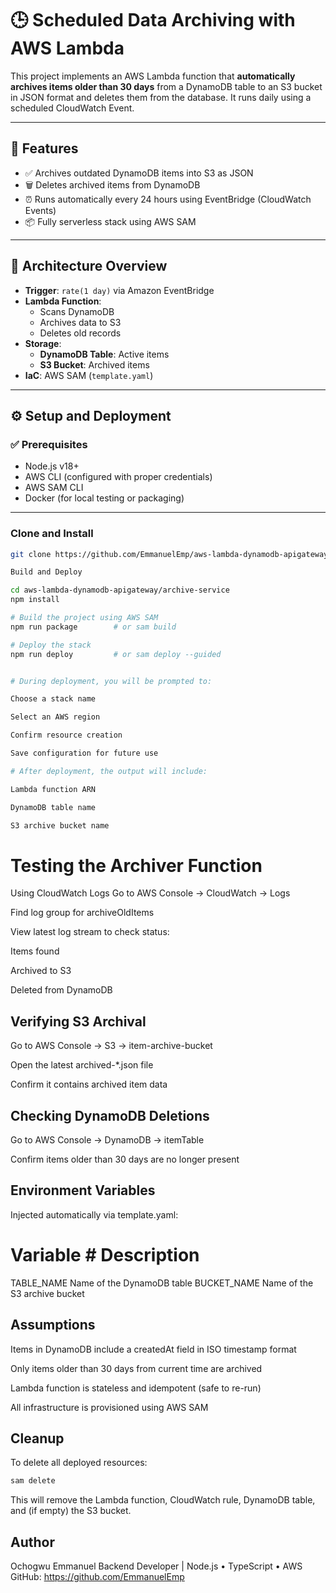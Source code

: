 # 🕒 Scheduled Data Archiving with AWS Lambda

This project implements an AWS Lambda function that **automatically archives items older than 30 days** from a DynamoDB table to an S3 bucket in JSON format and deletes them from the database. It runs daily using a scheduled CloudWatch Event.

---

## 🚀 Features

- ✅ Archives outdated DynamoDB items into S3 as JSON
- 🗑️ Deletes archived items from DynamoDB
- ⏰ Runs automatically every 24 hours using EventBridge (CloudWatch Events)
- 📦 Fully serverless stack using AWS SAM

---

## 🧭 Architecture Overview

- **Trigger**: `rate(1 day)` via Amazon EventBridge
- **Lambda Function**: 
  - Scans DynamoDB
  - Archives data to S3
  - Deletes old records
- **Storage**:
  - **DynamoDB Table**: Active items
  - **S3 Bucket**: Archived items
- **IaC**: AWS SAM (`template.yaml`)

---

## ⚙️ Setup and Deployment

### ✅ Prerequisites

- Node.js v18+
- AWS CLI (configured with proper credentials)
- AWS SAM CLI
- Docker (for local testing or packaging)

---

### Clone and Install

```bash
git clone https://github.com/EmmanuelEmp/aws-lambda-dynamodb-apigateway.git

Build and Deploy

cd aws-lambda-dynamodb-apigateway/archive-service
npm install

# Build the project using AWS SAM
npm run package        # or sam build

# Deploy the stack
npm run deploy         # or sam deploy --guided


# During deployment, you will be prompted to:

Choose a stack name

Select an AWS region

Confirm resource creation

Save configuration for future use

# After deployment, the output will include:

Lambda function ARN

DynamoDB table name

S3 archive bucket name
```
# Testing the Archiver Function
Using CloudWatch Logs
Go to AWS Console → CloudWatch → Logs

Find log group for archiveOldItems

View latest log stream to check status:

Items found

Archived to S3

Deleted from DynamoDB

## Verifying S3 Archival

Go to AWS Console → S3 → item-archive-bucket

Open the latest archived-*.json file

Confirm it contains archived item data

## Checking DynamoDB Deletions
Go to AWS Console → DynamoDB → itemTable

Confirm items older than 30 days are no longer present

## Environment Variables
Injected automatically via template.yaml:

# Variable	# Description
TABLE_NAME	 Name of the DynamoDB table
BUCKET_NAME	 Name of the S3 archive bucket

## Assumptions
Items in DynamoDB include a createdAt field in ISO timestamp format

Only items older than 30 days from current time are archived

Lambda function is stateless and idempotent (safe to re-run)

All infrastructure is provisioned using AWS SAM

## Cleanup
To delete all deployed resources:
``` bash
sam delete
```
This will remove the Lambda function, CloudWatch rule, DynamoDB table, and (if empty) the S3 bucket.



## Author
Ochogwu Emmanuel
Backend Developer | Node.js • TypeScript • AWS
GitHub: https://github.com/EmmanuelEmp